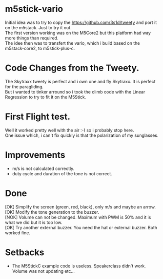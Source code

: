 # m5stick-vario
Initial idea was to try to copy the https://github.com/3s1d/tweety and port it on the m5stack. Just to try it out.</br>
The first version working was on the M5Core2 but this platform had way more things than required.</br>
The idee then was to transfert the vario, which i build based on the m5stack-core2, to m5stick-plus-c.</br>

# Code Changes from the Tweety.
The Skytraxx tweety is perfect and i own one and fly Skytraxx. It is perfect for the paragliding.</br>
But i wanted to tinker arround so i took the climb code with the Linear Regression to try to fit it on the M5Stick.</br>

# First Flight test.
Well it worked pretty well with the air :-) so i probably stop here.</br>
One issue which, i can't fix quickly is that the polarization of my sunglasses.</br>

# Improvements
* m/s is not calculated correctly.</br>
* duty cycle and duration of the tone is not correct.</br>

# Done
[OK] Simplify the screen (green, red, black), only m/s and maybe an arrow.</br>
[OK] Modify the tone generation to the buzzer.</br>
[NOK] Volume can not be changed. Maximum with PWM is 50% and it is what we did but it is too low.</br>
[OK] Try another external buzzer. You need the hat or external buzzer. Both worked fine.</br>

# Setbacks
* The M5StickC example code is useless. Speakerclass didn't work. Volume was not updating etc...
